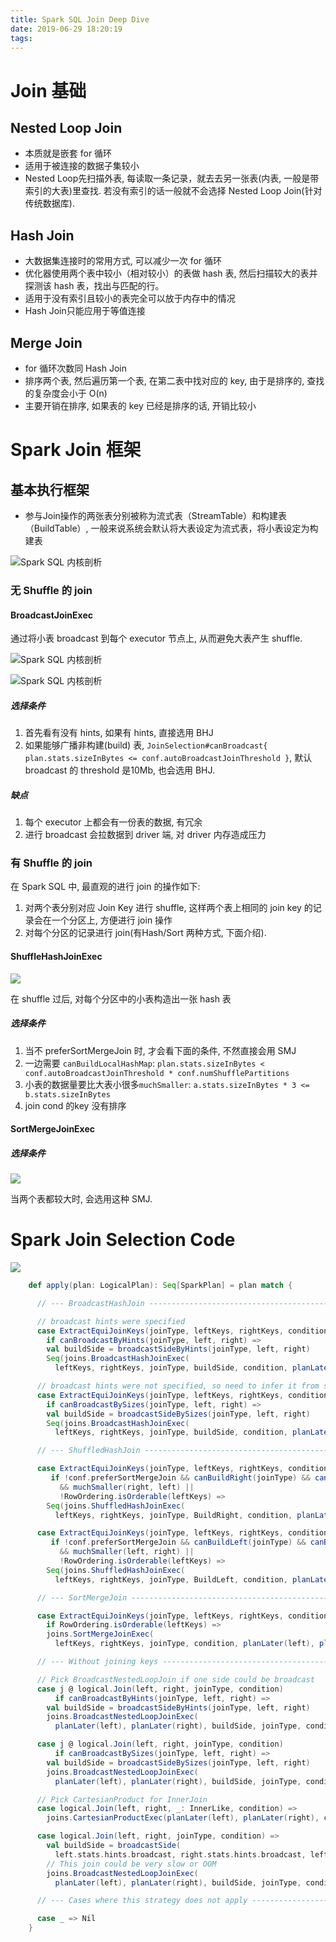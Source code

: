 ```yaml
---
title: Spark SQL Join Deep Dive
date: 2019-06-29 18:20:19
tags:
---
```

# Join 基础
## Nested Loop Join
- 本质就是嵌套 for 循环
- 适用于被连接的数据子集较小
- Nested Loop先扫描外表, 每读取一条记录，就去去另一张表(内表, 一般是带索引的大表)里查找. 若没有索引的话一般就不会选择 Nested Loop Join(针对传统数据库).

## Hash Join
- 大数据集连接时的常用方式, 可以减少一次 for 循环
- 优化器使用两个表中较小（相对较小）的表做 hash 表, 然后扫描较大的表并探测该 hash 表，找出与匹配的行。
- 适用于没有索引且较小的表完全可以放于内存中的情况
- Hash Join只能应用于等值连接

## Merge Join
- for 循环次数同 Hash Join
- 排序两个表, 然后遍历第一个表, 在第二表中找对应的 key, 由于是排序的, 查找的复杂度会小于 O(n)
- 主要开销在排序, 如果表的 key 已经是排序的话, 开销比较小

# Spark Join 框架
## 基本执行框架
- 参与Join操作的两张表分别被称为流式表（StreamTable）和构建表（BuildTable）, 一般来说系统会默认将大表设定为流式表，将小表设定为构建表

![Spark SQL 内核剖析](https://aron-blog-1257818292.cos.ap-shanghai.myqcloud.com/20190630105331.png)

### 无 Shuffle 的 join
#### BroadcastJoinExec
通过将小表 broadcast 到每个 executor 节点上, 从而避免大表产生 shuffle.

![Spark SQL 内核剖析](https://aron-blog-1257818292.cos.ap-shanghai.myqcloud.com/20190630164046.png)

![Spark SQL 内核剖析](https://aron-blog-1257818292.cos.ap-shanghai.myqcloud.com/20190630164058.png)

##### 选择条件
1. 首先看有没有 hints, 如果有 hints, 直接选用 BHJ
2. 如果能够广播非构建(build) 表, `JoinSelection#canBroadcast{ plan.stats.sizeInBytes <= conf.autoBroadcastJoinThreshold }`, 默认 broadcast 的 threshold 是10Mb, 也会选用 BHJ.

##### 缺点
1. 每个 executor 上都会有一份表的数据, 有冗余
2. 进行 broadcast 会拉数据到 driver 端, 对 driver 内存造成压力

### 有 Shuffle 的 join
在 Spark SQL 中, 最直观的进行 join 的操作如下:
1. 对两个表分别对应 Join Key 进行 shuffle, 这样两个表上相同的 join key 的记录会在一个分区上, 方便进行 join 操作
2. 对每个分区的记录进行 join(有Hash/Sort 两种方式, 下面介绍).

#### ShuffleHashJoinExec
![](https://aron-blog-1257818292.cos.ap-shanghai.myqcloud.com/20190630164357.png)

在 shuffle 过后, 对每个分区中的小表构造出一张 hash 表

##### 选择条件
1. 当不 preferSortMergeJoin 时, 才会看下面的条件, 不然直接会用 SMJ
2. 一边需要 `canBuildLocalHashMap`: `plan.stats.sizeInBytes < conf.autoBroadcastJoinThreshold * conf.numShufflePartitions`
3. 小表的数据量要比大表小很多`muchSmaller`: `a.stats.sizeInBytes * 3 <= b.stats.sizeInBytes`
4. join cond 的key 没有排序

#### SortMergeJoinExec

##### 选择条件

![](https://aron-blog-1257818292.cos.ap-shanghai.myqcloud.com/20190805222307.png)

当两个表都较大时, 会选用这种 SMJ.

# Spark Join Selection Code

![](https://aron-blog-1257818292.cos.ap-shanghai.myqcloud.com/20190805222901.png)

```scala
    def apply(plan: LogicalPlan): Seq[SparkPlan] = plan match {

      // --- BroadcastHashJoin --------------------------------------------------------------------

      // broadcast hints were specified
      case ExtractEquiJoinKeys(joinType, leftKeys, rightKeys, condition, left, right)
        if canBroadcastByHints(joinType, left, right) =>
        val buildSide = broadcastSideByHints(joinType, left, right)
        Seq(joins.BroadcastHashJoinExec(
          leftKeys, rightKeys, joinType, buildSide, condition, planLater(left), planLater(right)))

      // broadcast hints were not specified, so need to infer it from size and configuration.
      case ExtractEquiJoinKeys(joinType, leftKeys, rightKeys, condition, left, right)
        if canBroadcastBySizes(joinType, left, right) =>
        val buildSide = broadcastSideBySizes(joinType, left, right)
        Seq(joins.BroadcastHashJoinExec(
          leftKeys, rightKeys, joinType, buildSide, condition, planLater(left), planLater(right)))

      // --- ShuffledHashJoin ---------------------------------------------------------------------

      case ExtractEquiJoinKeys(joinType, leftKeys, rightKeys, condition, left, right)
         if !conf.preferSortMergeJoin && canBuildRight(joinType) && canBuildLocalHashMap(right)
           && muchSmaller(right, left) ||
           !RowOrdering.isOrderable(leftKeys) =>
        Seq(joins.ShuffledHashJoinExec(
          leftKeys, rightKeys, joinType, BuildRight, condition, planLater(left), planLater(right)))

      case ExtractEquiJoinKeys(joinType, leftKeys, rightKeys, condition, left, right)
         if !conf.preferSortMergeJoin && canBuildLeft(joinType) && canBuildLocalHashMap(left)
           && muchSmaller(left, right) ||
           !RowOrdering.isOrderable(leftKeys) =>
        Seq(joins.ShuffledHashJoinExec(
          leftKeys, rightKeys, joinType, BuildLeft, condition, planLater(left), planLater(right)))

      // --- SortMergeJoin ------------------------------------------------------------

      case ExtractEquiJoinKeys(joinType, leftKeys, rightKeys, condition, left, right)
        if RowOrdering.isOrderable(leftKeys) =>
        joins.SortMergeJoinExec(
          leftKeys, rightKeys, joinType, condition, planLater(left), planLater(right)) :: Nil

      // --- Without joining keys ------------------------------------------------------------

      // Pick BroadcastNestedLoopJoin if one side could be broadcast
      case j @ logical.Join(left, right, joinType, condition)
          if canBroadcastByHints(joinType, left, right) =>
        val buildSide = broadcastSideByHints(joinType, left, right)
        joins.BroadcastNestedLoopJoinExec(
          planLater(left), planLater(right), buildSide, joinType, condition) :: Nil

      case j @ logical.Join(left, right, joinType, condition)
          if canBroadcastBySizes(joinType, left, right) =>
        val buildSide = broadcastSideBySizes(joinType, left, right)
        joins.BroadcastNestedLoopJoinExec(
          planLater(left), planLater(right), buildSide, joinType, condition) :: Nil

      // Pick CartesianProduct for InnerJoin
      case logical.Join(left, right, _: InnerLike, condition) =>
        joins.CartesianProductExec(planLater(left), planLater(right), condition) :: Nil

      case logical.Join(left, right, joinType, condition) =>
        val buildSide = broadcastSide(
          left.stats.hints.broadcast, right.stats.hints.broadcast, left, right)
        // This join could be very slow or OOM
        joins.BroadcastNestedLoopJoinExec(
          planLater(left), planLater(right), buildSide, joinType, condition) :: Nil

      // --- Cases where this strategy does not apply ---------------------------------------------

      case _ => Nil
    }

```
